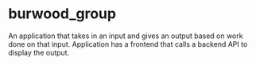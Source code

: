 # burwood_group
An application that takes in an input and gives an output based on work done on that input. Application has a frontend that calls a backend API to display the output.
